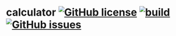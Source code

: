 # calculator   [![GitHub license](https://img.shields.io/github/license/super-system-studio/calculator.svg)](https://github.com/super-system-studio/calculator/blob/master/LICENSE)   [![build](https://travis-ci.com/super-system-studio/calculator.svg?branch=master)](https://travis-ci.com/super-system-studio/calculator/branches)   [![GitHub issues](https://img.shields.io/github/issues/super-system-studio/calculator.svg)](https://github.com/super-system-studio/calculator/issues)
